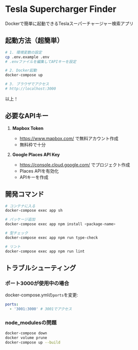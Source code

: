 # Tesla Supercharger Finder

Dockerで簡単に起動できるTeslaスーパーチャージャー検索アプリ

## 起動方法（超簡単）

```bash
# 1. 環境変数の設定
cp .env.example .env
# .envファイルを編集してAPIキーを設定

# 2. Docker起動
docker-compose up

# 3. ブラウザでアクセス
# http://localhost:3000
```

以上！

## 必要なAPIキー

1. **Mapbox Token**

   - https://www.mapbox.com/ で無料アカウント作成
   - 無料枠で十分

2. **Google Places API Key**
   - https://console.cloud.google.com/ でプロジェクト作成
   - Places APIを有効化
   - APIキーを作成

## 開発コマンド

```bash
# コンテナに入る
docker-compose exec app sh

# パッケージ追加
docker-compose exec app npm install <package-name>

# 型チェック
docker-compose exec app npm run type-check

# リント
docker-compose exec app npm run lint
```

## トラブルシューティング

### ポート3000が使用中の場合

docker-compose.ymlの`ports`を変更:

```yaml
ports:
  - '3001:3000' # 3001でアクセス
```

### node_modulesの問題

```bash
docker-compose down
docker volume prune
docker-compose up --build
```
